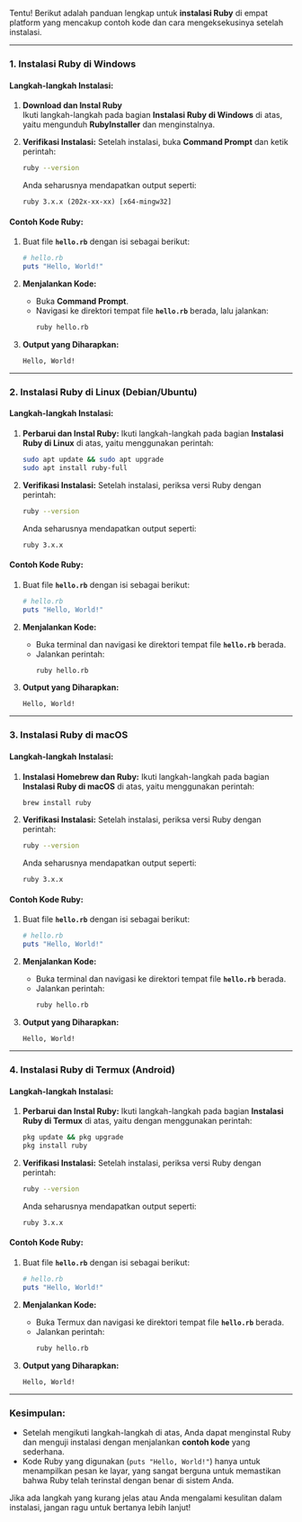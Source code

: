Tentu! Berikut adalah panduan lengkap untuk **instalasi Ruby** di empat platform yang mencakup contoh kode dan cara mengeksekusinya setelah instalasi.

---

### 1. **Instalasi Ruby di Windows**

#### Langkah-langkah Instalasi:
1. **Download dan Instal Ruby**  
   Ikuti langkah-langkah pada bagian **Instalasi Ruby di Windows** di atas, yaitu mengunduh **RubyInstaller** dan menginstalnya.

2. **Verifikasi Instalasi:**
   Setelah instalasi, buka **Command Prompt** dan ketik perintah:
   ```bash
   ruby --version
   ```

   Anda seharusnya mendapatkan output seperti:
   ```
   ruby 3.x.x (202x-xx-xx) [x64-mingw32]
   ```

#### Contoh Kode Ruby:
1. Buat file **`hello.rb`** dengan isi sebagai berikut:
   ```ruby
   # hello.rb
   puts "Hello, World!"
   ```

2. **Menjalankan Kode:**
   - Buka **Command Prompt**.
   - Navigasi ke direktori tempat file **`hello.rb`** berada, lalu jalankan:
     ```bash
     ruby hello.rb
     ```

3. **Output yang Diharapkan:**
   ```
   Hello, World!
   ```

---

### 2. **Instalasi Ruby di Linux (Debian/Ubuntu)**

#### Langkah-langkah Instalasi:
1. **Perbarui dan Instal Ruby:**
   Ikuti langkah-langkah pada bagian **Instalasi Ruby di Linux** di atas, yaitu menggunakan perintah:
   ```bash
   sudo apt update && sudo apt upgrade
   sudo apt install ruby-full
   ```

2. **Verifikasi Instalasi:**
   Setelah instalasi, periksa versi Ruby dengan perintah:
   ```bash
   ruby --version
   ```

   Anda seharusnya mendapatkan output seperti:
   ```
   ruby 3.x.x
   ```

#### Contoh Kode Ruby:
1. Buat file **`hello.rb`** dengan isi sebagai berikut:
   ```ruby
   # hello.rb
   puts "Hello, World!"
   ```

2. **Menjalankan Kode:**
   - Buka terminal dan navigasi ke direktori tempat file **`hello.rb`** berada.
   - Jalankan perintah:
     ```bash
     ruby hello.rb
     ```

3. **Output yang Diharapkan:**
   ```
   Hello, World!
   ```

---

### 3. **Instalasi Ruby di macOS**

#### Langkah-langkah Instalasi:
1. **Instalasi Homebrew dan Ruby:**
   Ikuti langkah-langkah pada bagian **Instalasi Ruby di macOS** di atas, yaitu menggunakan perintah:
   ```bash
   brew install ruby
   ```

2. **Verifikasi Instalasi:**
   Setelah instalasi, periksa versi Ruby dengan perintah:
   ```bash
   ruby --version
   ```

   Anda seharusnya mendapatkan output seperti:
   ```
   ruby 3.x.x
   ```

#### Contoh Kode Ruby:
1. Buat file **`hello.rb`** dengan isi sebagai berikut:
   ```ruby
   # hello.rb
   puts "Hello, World!"
   ```

2. **Menjalankan Kode:**
   - Buka terminal dan navigasi ke direktori tempat file **`hello.rb`** berada.
   - Jalankan perintah:
     ```bash
     ruby hello.rb
     ```

3. **Output yang Diharapkan:**
   ```
   Hello, World!
   ```

---

### 4. **Instalasi Ruby di Termux (Android)**

#### Langkah-langkah Instalasi:
1. **Perbarui dan Instal Ruby:**
   Ikuti langkah-langkah pada bagian **Instalasi Ruby di Termux** di atas, yaitu dengan menggunakan perintah:
   ```bash
   pkg update && pkg upgrade
   pkg install ruby
   ```

2. **Verifikasi Instalasi:**
   Setelah instalasi, periksa versi Ruby dengan perintah:
   ```bash
   ruby --version
   ```

   Anda seharusnya mendapatkan output seperti:
   ```
   ruby 3.x.x
   ```

#### Contoh Kode Ruby:
1. Buat file **`hello.rb`** dengan isi sebagai berikut:
   ```ruby
   # hello.rb
   puts "Hello, World!"
   ```

2. **Menjalankan Kode:**
   - Buka Termux dan navigasi ke direktori tempat file **`hello.rb`** berada.
   - Jalankan perintah:
     ```bash
     ruby hello.rb
     ```

3. **Output yang Diharapkan:**
   ```
   Hello, World!
   ```

---

### Kesimpulan:
- Setelah mengikuti langkah-langkah di atas, Anda dapat menginstal Ruby dan menguji instalasi dengan menjalankan **contoh kode** yang sederhana.
- Kode Ruby yang digunakan (`puts "Hello, World!"`) hanya untuk menampilkan pesan ke layar, yang sangat berguna untuk memastikan bahwa Ruby telah terinstal dengan benar di sistem Anda.

Jika ada langkah yang kurang jelas atau Anda mengalami kesulitan dalam instalasi, jangan ragu untuk bertanya lebih lanjut!
